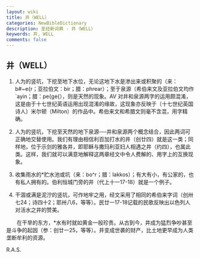 ```yaml
---
layout: wiki
title: 井（WELL）
categories: NewBibleDictionary
description: 圣经新词典 - 井（WELL）
keywords: 井, WELL
comments: false
---
```


## 井（WELL）

1. 人为的竖坑，下挖至地下水位，无论这地下水是渗出来或积聚的（来：b#~e{r；亚拉伯文：bir；腊：phrear）；至于泉源（希伯来文及亚拉伯文均作 `ayin；腊：pe{ge{），则是天然的现象。AV 对井和泉源两字的运用颇混淆，这是由于十七世纪英语运用出现混淆的缘故，这现象亦反映于〔十七世纪英国诗人〕米尔顿（Milton）的作品中。希伯来文和希腊文则毫不含混，用字精确。

2. 人为的竖坑，下挖至天然的地下泉源──井和泉源两个概念结合，因此两词可正确地交替使用。我们有理由相信利百加打水的井（创廿四）就是这一类；同样地，位于示剑的雅各井，即耶稣与撒玛利亚妇人相遇之井（约四），也属此类。这样，我们就可以满意地解释这两章经文中令人费解的、用字上的互换现象。

3. 收集雨水的*贮水池或坑（来：bo^r；腊：lakkos）；有大有小，有公家的，也有私人拥有的。伯利恒城门旁的井（代上十一17-18）就是一个例子。

4. 干涸或满是泥泞的竖坑，可作地牢之用，经文采用了相同的希伯来字词（创卅七24；诗四十2；耶卅八6，等等）。民廿一17-18记载的民歌反映出以色列人对活水之井的赞美。

　　在干旱的东方，*水有时就如黄金一般珍贵。从古到今，井成为猛烈争吵甚至是斗争的起因（参：创廿一25，等等）。井变成世袭的财产，比土地更早成为人类垄断牟利的资源。

R.A.S.








